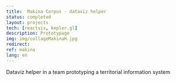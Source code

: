 ```yaml
---
title:  Makina Corpus - dataviz helper
status: completed
layout: projects
tech: [reactvis, kepler.gl]
description: Prototypage
img: img/collageMakinaH.jpg
redirect:
ref: makina
lang: en
---
```

Dataviz helper in a team prototyping a territorial information system
